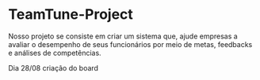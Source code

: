 # TeamTune-Project
Nosso projeto se consiste em criar um sistema que, ajude empresas a avaliar o desempenho de seus funcionários por meio de metas, feedbacks e análises de competências. 

Dia 28/08 criação do board 
